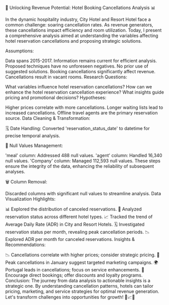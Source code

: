 🧹 Unlocking Revenue Potential: Hotel Booking Cancellations Analysis 📊

In the dynamic hospitality industry, City Hotel and Resort Hotel face a common challenge: soaring cancellation rates. 
As revenue generators, these cancellations impact efficiency and room utilization. Today, I present a comprehensive analysis aimed at understanding the variables affecting hotel reservation cancellations and proposing strategic solutions.

Assumptions:

Data spans 2015-2017.
Information remains current for efficient analysis.
Proposed techniques have no unforeseen negatives.
No prior use of suggested solutions.
Booking cancellations significantly affect revenue.
Cancellations result in vacant rooms.
Research Questions:

What variables influence hotel reservation cancellations?
How can we enhance the hotel reservation cancellation experience?
What insights guide pricing and promotional decisions?
Hypotheses:

Higher prices correlate with more cancellations.
Longer waiting lists lead to increased cancellations.
Offline travel agents are the primary reservation source.
Data Cleaning & Transformation:

🗓️ Date Handling: Converted 'reservation_status_date' to datetime for precise temporal analysis.

🔄 Null Values Management:

'meal' column: Addressed 488 null values.
'agent' column: Handled 16,340 null values.
'Company' column: Managed 112,593 null values.
These steps ensure the integrity of the data, enhancing the reliability of subsequent analyses.

🗑️ Column Removal:

Discarded columns with significant null values to streamline analysis.
Data Visualization Highlights:

📊 Explored the distribution of canceled reservations.
🏨 Analyzed reservation status across different hotel types.
📈 Tracked the trend of Average Daily Rate (ADR) in City and Resort Hotels.
🗓️ Investigated reservation status per month, revealing peak cancellation periods.
📉 Explored ADR per month for canceled reservations.
Insights & Recommendations:

📉 Cancellations correlate with higher prices; consider strategic pricing.
📆 Peak cancellations in January suggest targeted marketing campaigns.
🌍 Portugal leads in cancellations; focus on service enhancements.
💼 Encourage direct bookings; offer discounts and loyalty programs.
Conclusion: The journey from data analysis to actionable insights is a strategic one. By understanding cancellation patterns, hotels can tailor pricing, marketing, and service strategies for optimal revenue generation. Let's transform challenges into opportunities for growth! 💼📈✨
